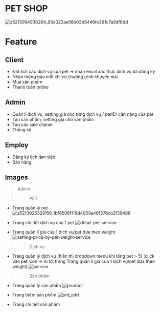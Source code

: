 # PET SHOP

![z5215064936264_93c023ae98b03d6446fe391c7a9df8bd](https://github.com/phuongthaotrinh/manage_petshop/assets/51841214/6aae355b-110f-41eb-8b1e-3ff3f2e2974f)


# Feature
## Client
- Đặt lịch các dịch vụ của pet => nhận email xác thực dịch vụ đã đăng ký
- Nhận thông báo mỗi khi có chương trình khuyến mãi
- Mua sản phẩm
- Thanh toán online

## Admin
- Quản lí dịch vụ, setting giá cho từng dịch vụ / petID/ cân nặng của pet
- Tạo sản phẩm, setting giá cho sản phẩm
- Tạo các sale chanel
- Thống kê

## Employ
- Đăng ký lịch làm việc
- Bán hàng
  
## Images
 > Admin
>> PET
- Trang quản lý pet
![z5213925329159_1bf8508f119d4009a48f376cb2f39488](https://github.com/phuongthaotrinh/manage_petshop/assets/51841214/8ad5eb0c-4315-48f7-9292-9f23c6d7f37e)

- Trang chi tiết dịch vụ của 1 pet
![detail-pet-service](https://github.com/phuongthaotrinh/manage_petshop/assets/51841214/9e98b4a8-fd4a-43a3-9f90-c0a7b255ce08)

- Trang quản lí giá của 1 dịch vụ/pet dựa theo weight
![setting-price-by-pet-weight-service](https://github.com/phuongthaotrinh/manage_petshop/assets/51841214/c0f024f8-be81-4cc4-b1f8-62113b989e6a)

>> Dịch vụ
- Trang quản lý dịch vụ
(hiển thị dropdown menu khi tổng pet > 5)
(click vào pet icon => đi tới trang Trang quản lí giá của 1 dịch vụ/pet dựa theo weight)
![service](https://github.com/phuongthaotrinh/manage_petshop/assets/51841214/1c36e7f8-6455-4984-8389-628e973d6bcd)

>> Sản phẩm
- Trang quản lý sản phẩm
![product](https://github.com/phuongthaotrinh/manage_petshop/assets/51841214/fde44747-bd25-49c9-b995-e7db92b332ae)

- Trang thêm sản phẩm
  ![prd_add](https://github.com/phuongthaotrinh/manage_petshop/assets/51841214/e6099619-e3cf-469d-bcb3-05c5be6acfdc)

- Trang chi tiết sản phẩm
